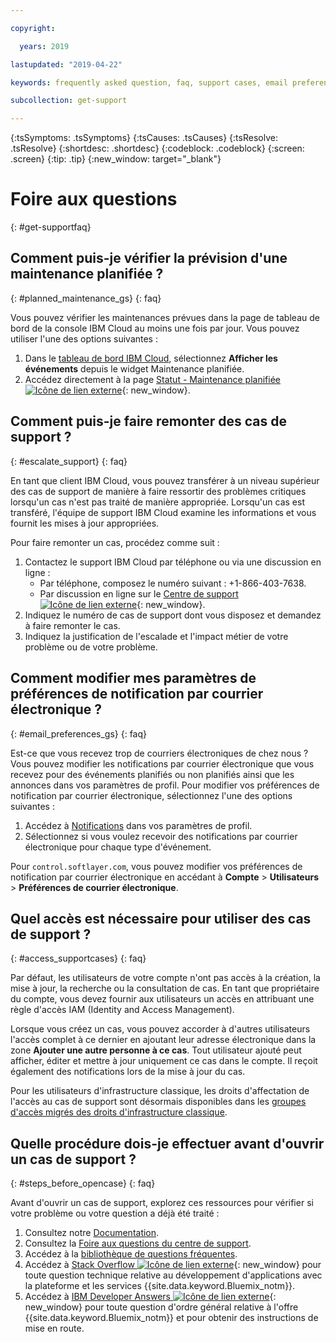 ```yaml
---

copyright:

  years: 2019

lastupdated: "2019-04-22"

keywords: frequently asked question, faq, support cases, email preferences, access for cases, support faq 

subcollection: get-support 

---
```



{:tsSymptoms: .tsSymptoms}
{:tsCauses: .tsCauses}
{:tsResolve: .tsResolve}
{:shortdesc: .shortdesc}
{:codeblock: .codeblock}
{:screen: .screen}
{:tip: .tip}
{:new_window: target="_blank"}

# Foire aux questions
{: #get-supportfaq}

## Comment puis-je vérifier la prévision d'une maintenance planifiée ?
{: #planned_maintenance_gs}
{: faq}

Vous pouvez vérifier les maintenances prévues dans la page de tableau de bord de la console IBM Cloud au moins une fois par jour. Vous pouvez utiliser l'une des options suivantes : 

1. Dans le [tableau de bord IBM Cloud](https://cloud.ibm.com/), sélectionnez **Afficher les événements** depuis le widget Maintenance planifiée. 
2. Accédez directement à la page [Statut - Maintenance planifiée ![Icône de lien externe](../icons/launch-glyph.svg "Icône de lien externe")](https://cloud.ibm.com/status?selected=maintenance){: new_window}.

## Comment puis-je faire remonter des cas de support ? 
{: #escalate_support}
{: faq}

En tant que client IBM Cloud, vous pouvez transférer à un niveau supérieur des cas de support de manière à faire ressortir des problèmes critiques lorsqu'un cas n'est pas traité de manière appropriée. Lorsqu'un cas est transféré, l'équipe de support IBM Cloud examine les informations et vous fournit les mises à jour appropriées. 

Pour faire remonter un cas, procédez comme suit : 
1. Contactez le support IBM Cloud par téléphone ou via une discussion en ligne :
    * Par téléphone, composez le numéro suivant : +1-866-403-7638.
    * Par discussion en ligne sur le [Centre de support![Icône de lien externe](../icons/launch-glyph.svg "Icône de lien externe")](https://{DomainName}/unifiedsupport/supportcenter){: new_window}.
2. Indiquez le numéro de cas de support dont vous disposez et demandez à faire remonter le cas. 
3. Indiquez la justification de l'escalade et l'impact métier de votre problème ou de votre problème. 

## Comment modifier mes paramètres de préférences de notification par courrier électronique ? 
{: #email_preferences_gs}
{: faq}

Est-ce que vous recevez trop de courriers électroniques de chez nous ? Vous pouvez modifier les notifications par courrier électronique que vous recevez pour des événements planifiés ou non planifiés ainsi que les annonces dans vos paramètres de profil. Pour modifier vos préférences de notification par courrier électronique, sélectionnez l'une des options suivantes : 

1. Accédez à [Notifications](https://cloud.ibm.com/user/notifications) dans vos paramètres de profil.
1. Sélectionnez si vous voulez recevoir des notifications par courrier électronique pour chaque type d'événement.

Pour `control.softlayer.com`, vous pouvez modifier vos préférences de notification par courrier électronique en accédant à **Compte** > **Utilisateurs** > **Préférences de courrier électronique**. 

## Quel accès est nécessaire pour utiliser des cas de support ? 
{: #access_supportcases}
{: faq}

Par défaut, les utilisateurs de votre compte n'ont pas accès à la création, la mise à jour, la recherche ou la consultation de cas. En tant que propriétaire du compte, vous devez fournir aux utilisateurs un accès en attribuant une règle d'accès IAM (Identity and Access Management). 

Lorsque vous créez un cas, vous pouvez accorder à d'autres utilisateurs l'accès complet à ce dernier en ajoutant leur adresse électronique dans la zone **Ajouter une autre personne à ce cas**. Tout utilisateur ajouté peut afficher, éditer et mettre à jour uniquement ce cas dans le compte. Il reçoit également des notifications lors de la mise à jour du cas. 

Pour les utilisateurs d'infrastructure classique, les droits d'affectation de l'accès au cas de support sont désormais disponibles dans les [groupes d'accès migrés des droits d'infrastructure classique](/docs/iam?topic=iam-predefined#predefined).

## Quelle procédure dois-je effectuer avant d'ouvrir un cas de support ? 
{: #steps_before_opencase}
{: faq}

Avant d'ouvrir un cas de support, explorez ces ressources pour vérifier si votre problème ou votre question a déjà été traité : 

1. Consultez notre [Documentation](https://cloud.ibm.com/docs). 
2. Consultez la [Foire aux questions du centre de support](https://cloud.ibm.com/unifiedsupport/supportcenter). 
3. Accédez à la [bibliothèque de questions fréquentes](https://cloud.ibm.com/docs/faqs). 
4. Accédez à [Stack Overflow ![Icône de lien externe](../icons/launch-glyph.svg "Icône de lien externe")](http://stackoverflow.com/questions/tagged/ibm-bluemix){: new_window} pour toute question technique relative au développement d'applications avec la plateforme et les services {{site.data.keyword.Bluemix_notm}}.
5. Accédez à [IBM Developer Answers ![Icône de lien externe](../icons/launch-glyph.svg "Icône de lien externe")](https://developer.ibm.com/answers/smart-spaces/12/bluemix.html){: new_window} pour toute question d'ordre général relative à l'offre {{site.data.keyword.Bluemix_notm}} et pour obtenir des instructions de mise en route.
